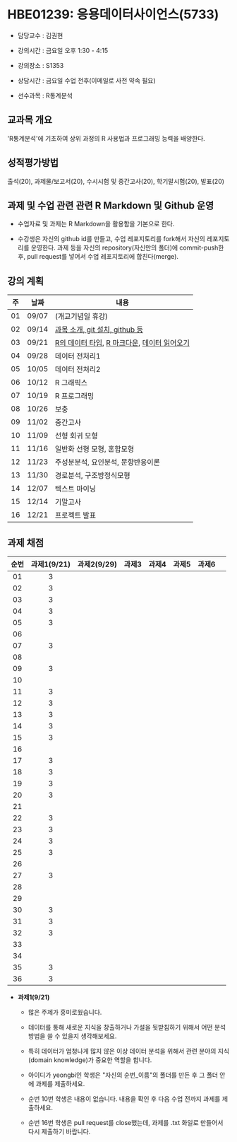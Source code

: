 # HBE01239: 응용데이터사이언스(5733)

* 담당교수 : 김권현

* 강의시간 : 금요일 오후 1:30 - 4:15

* 강의장소 : S1353

* 상담시간 : 금요일 수업 전후(이메일로 사전 약속 필요)

* 선수과목 : R통계분석

## 교과목 개요

'R통계분석'에 기초하여 상위 과정의 R 사용법과 프로그래밍 능력을 배양한다. 

## 성적평가방법

출석(20), 과제물/보고서(20), 수시시험 및 중간고사(20), 학기말시험(20), 발표(20)

## 과제 및 수업 관련 관련 R Markdown 및 Github 운영

* 수업자료 및 과제는 R Markdown을 활용함을 기본으로 한다.

* 수강생은 자신의 github id를 만들고, 수업 레포지토리를 fork해서 자신의 레포지토리를 운영한다. 과제 등을 자신의 repository(자신만의 폴더)에 commit-push한 후, pull request를 넣어서 수업 레포지토리에 합친다(merge).

## 강의 계획

|주   |날짜   |내용   |
|:-:|:-:|---|
|01   |09/07   |(개교기념일 휴강)   |
|02   |09/14   |[과목 소개, git 설치, github 등](./00_Instructor/2018_09_12.html)  |
|03  |09/21   |[R의 데이터 타입](https://github.com/kwhkim/stat-programming-01/blob/master/RClass02_.pdf), [R 마크다운](./00_Instructor/Class02_RMarkdown.html), [데이터 읽어오기](./00_Instructor/Class02_ImportingData.html)   |
|04   |09/28   |데이터 전처리1   |
|05   |10/05   |데이터 전처리2   |
|06   |10/12   |R 그래픽스   |
|07   |10/19   |R 프로그래밍   |
|08   |10/26   |보충   |
|09   |11/02   |중간고사   |
|10   |11/09   |선형 회귀 모형   |
|11   |11/16   |일반화 선형 모형, 혼합모형   |
|12   |11/23   |주성분분석, 요인분석, 문항반응이론   |
|13   |11/30   |경로분석, 구조방정식모형   |
|14   |12/07   |텍스트 마이닝   |
|15   |12/14   |기말고사   |
|16   |12/21   |프로젝트 발표   |

## 과제 채점

|순번|과제1(9/21)|과제2(9/29)|과제3   |과제4   |과제5   |과제6   |  |
|:-:|:-:|:-:|:-:|:-:|:-:|:-:|:-:|
|01   |3   |   |   |   |   |   |   |
|02   |3   |   |   |   |   |   |   |
|03   |3   |   |   |   |   |   |   |
|04   |3   |   |   |   |   |   |   |
|05   |3   |   |   |   |   |   |   |
|06   |   |   |   |   |   |   |   |
|07   |3   |   |   |   |   |   |   |
|08   |   |   |   |   |   |   |   |
|09   |3   |   |   |   |   |   |   |
|10  |   |   |   |   |   |   |   |
|11   |3   |   |   |   |   |   |   |
|12   |3   |   |   |   |   |   |   |
|13   |3   |   |   |   |   |   |   |
|14   |3   |   |   |   |   |   |   |
|15   |3   |   |   |   |   |   |   |
|16   |   |   |   |   |   |   |   |
|17   |3   |   |   |   |   |   |   |
|18   |3   |   |   |   |   |   |   |
|19   |3   |   |   |   |   |   |   |
|20   |3   |   |   |   |   |   |   |
|21   |   |   |   |   |   |   |   |
|22   |3   |   |   |   |   |   |   |
|23   |3   |   |   |   |   |   |   |
|24   |3   |   |   |   |   |   |   |
|25   |3   |   |   |   |   |   |   |
|26   |   |   |   |   |   |   |   |
|27   |3   |   |   |   |   |   |   |
|28   |   |   |   |   |   |   |   |
|29   |   |   |   |   |   |   |   |
|30   |3   |   |   |   |   |   |   |
|31   |3   |   |   |   |   |   |   |
|32   |3   |   |   |   |   |   |   |
|33   |   |   |   |   |   |   |   |
|34   |   |   |   |   |   |   |   |
|35   |3   |   |   |   |   |   |   |
|36   |3   |   |   |   |   |   |   | 

* **과제1(9/21)**
    - 많은 주제가 흥미로웠습니다.
    - 데이터를 통해 새로운 지식을 창출하거나 가설을 뒷받침하기 위해서 어떤 분석 방법을 쓸 수 있을지 생각해보세요.
    - 특히 데이터가 엄청나게 많지 않은 이상 데이터 분석을 위해서 관련 분야의 지식(domain knowledge)가 중요한 역할을 합니다.
    
    - 아이디가 yeongbi인 학생은 "자신의 순번_이름"의 폴더를 만든 후 그 폴더 안에 과제를 제출하세요.
    - 순번 10번 학생은 내용이 없습니다. 내용을 확인 후 다음 수업 전까지 과제를 제출하세요.
    - 순번 16번 학생은 pull request를 close했는데, 과제를 .txt 화일로 만들어서 다시 제출하기 바랍니다.
    
